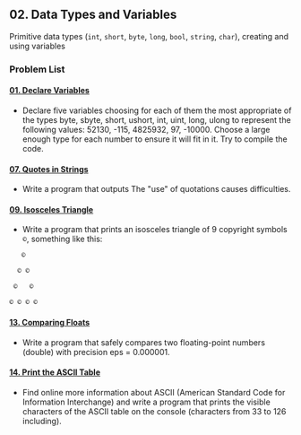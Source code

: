 ## 02. Data Types and Variables

Primitive data types (`int`, `short`, `byte`, `long`, `bool`, `string`, `char`), creating and using variables

### Problem List

#### [01. Declare Variables](01.%20DeclareVariables)
 - Declare five variables choosing for each of them the most appropriate of the types byte, sbyte, short, ushort, int, uint, long, ulong to represent the following values: 52130, -115, 4825932, 97, -10000. Choose a large enough type for each number to ensure it will fit in it. Try to compile the code.
#### [07. Quotes in Strings](07.%20QuotedString)
 - Write a program that outputs The "use" of quotations causes difficulties.
#### [09. Isosceles Triangle](08.%20IsoscelesTriangle)
 - Write a program that prints an isosceles triangle of 9 copyright symbols `©`, something like this:
```
   ©
   
  © ©
  
 ©   ©
 
© © © ©
```
#### [13. Comparing Floats](13.%20ComparingFloats)
 - Write a program that safely compares two floating-point numbers (double) with precision eps = 0.000001.
#### [14. Print the ASCII Table](14.%20PrintASCII)
 - Find online more information about ASCII (American Standard Code for Information Interchange) and write a program that prints the visible characters of the ASCII table on the console (characters from 33 to 126 including).
